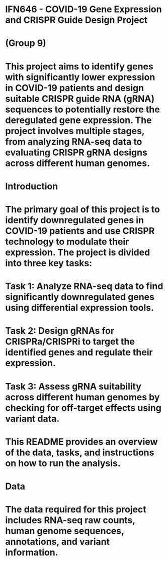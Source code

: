 # IFN646 - COVID-19 Gene Expression and CRISPR Guide Design Project 
# (Group 9)

# This project aims to identify genes with significantly lower expression in COVID-19 patients and design suitable CRISPR guide RNA (gRNA) sequences to potentially restore the deregulated gene expression. The project involves multiple stages, from analyzing RNA-seq data to evaluating CRISPR gRNA designs across different human genomes.


# Introduction
# The primary goal of this project is to identify downregulated genes in COVID-19 patients and use CRISPR technology to modulate their expression. The project is divided into three key tasks:

# Task 1: Analyze RNA-seq data to find significantly downregulated genes using differential expression tools.
# Task 2: Design gRNAs for CRISPRa/CRISPRi to target the identified genes and regulate their expression.
# Task 3: Assess gRNA suitability across different human genomes by checking for off-target effects using variant data.

# This README provides an overview of the data, tasks, and instructions on how to run the analysis.


# Data
# The data required for this project includes RNA-seq raw counts, human genome sequences, annotations, and variant information.
